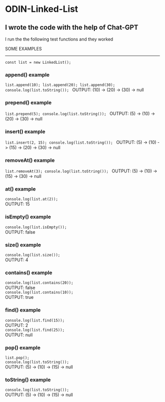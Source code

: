 # ODIN-Linked-List

## I wrote the code with the help of Chat-GPT

I run the the following test functions and they worked

SOME EXAMPLES 
<hr>
<code>const list = new LinkedList();</code>

### append() example
<code>list.append(10);
list.append(20);
list.append(30);
console.log(list.toString());
</code> 
OUTPUT: (10) -> (20) -> (30) -> null

### prepend() example
<code>list.prepend(5);
console.log(list.toString());
</code>
OUTPUT: (5) -> (10) -> (20) -> (30) -> null

### insert() example
<code>list.insert(2, 15);
console.log(list.toString());
</code>
OUTPUT: (5) -> (10) -> (15) -> (20) -> (30) -> null

### removeAt() example
<code>list.removeAt(3);
console.log(list.toString()); 
</code>
OUTPUT: (5) -> (10) -> (15) -> (30) -> null

### at() example
<code>console.log(list.at(2));</code>
<BR />OUTPUT: 15

### isEmpty() example
<code>console.log(list.isEmpty());</code>
<BR />OUTPUT: false

### size() example
<code>console.log(list.size());</code>
<BR />OUTPUT: 4

### contains() example
<code>console.log(list.contains(20));</code>
<BR />OUTPUT: false
<BR /><code>console.log(list.contains(10));</code>
<BR />OUTPUT: true

### find() example
<code>console.log(list.find(15));</code>
<BR />OUTPUT: 2
<BR /><code>console.log(list.find(25));</code>
<BR />OUTPUT: null

### pop() example
<code>list.pop();</code>
<BR /><code>console.log(list.toString());</code>
<BR />OUTPUT: (5) -> (10) -> (15) -> null

### toString() example
<code>console.log(list.toString());</code>
<BR />OUTPUT: (5) -> (10) -> (15) -> null


